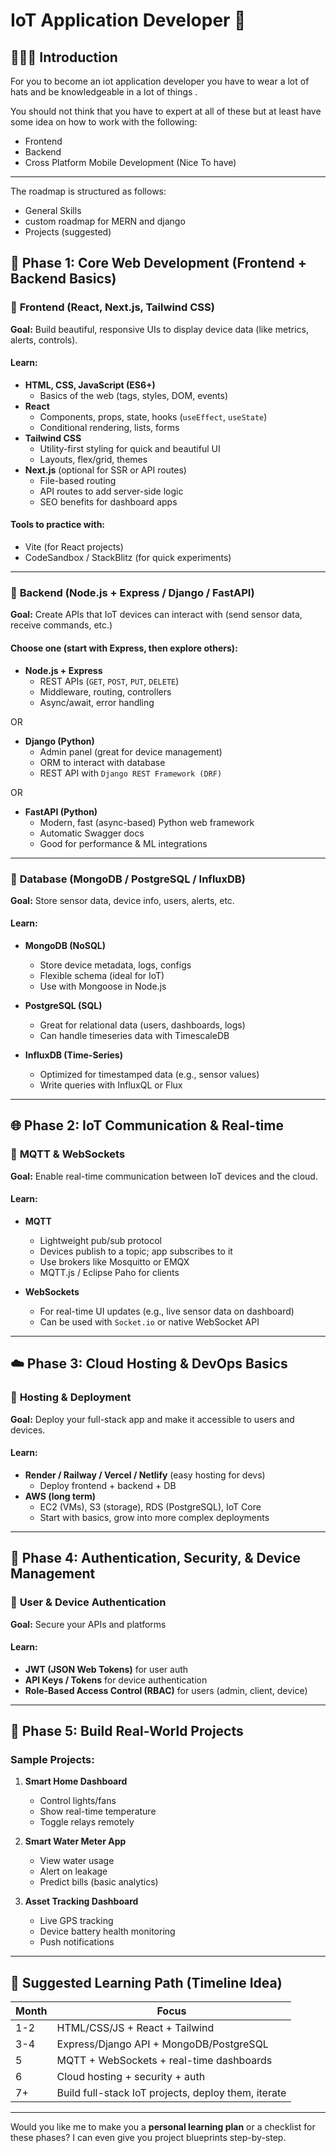 # IoT Application Developer 🛜

## 🤹🏿‍♂️ Introduction
For you to become an iot application developer you have to wear a lot of hats and be knowledgeable in a lot of things .

You should not think that you have to expert at all of these but at least have some idea on how to work with the following:
- Frontend
- Backend
- Cross Platform Mobile Development (Nice To have)

---

The roadmap is structured as follows:
- General Skills
- custom roadmap for MERN and django
- Projects (suggested)


## 🧠 **Phase 1: Core Web Development (Frontend + Backend Basics)**

### 🔹 **Frontend (React, Next.js, Tailwind CSS)**
**Goal:** Build beautiful, responsive UIs to display device data (like metrics, alerts, controls).

#### Learn:
- **HTML, CSS, JavaScript (ES6+)**
  - Basics of the web (tags, styles, DOM, events)
- **React**
  - Components, props, state, hooks (`useEffect`, `useState`)
  - Conditional rendering, lists, forms
- **Tailwind CSS**
  - Utility-first styling for quick and beautiful UI
  - Layouts, flex/grid, themes
- **Next.js** (optional for SSR or API routes)
  - File-based routing
  - API routes to add server-side logic
  - SEO benefits for dashboard apps

#### Tools to practice with:
- Vite (for React projects)
- CodeSandbox / StackBlitz (for quick experiments)

---

### 🔹 **Backend (Node.js + Express / Django / FastAPI)**
**Goal:** Create APIs that IoT devices can interact with (send sensor data, receive commands, etc.)

#### Choose one (start with **Express**, then explore others):
- **Node.js + Express**
  - REST APIs (`GET`, `POST`, `PUT`, `DELETE`)
  - Middleware, routing, controllers
  - Async/await, error handling

OR

- **Django (Python)**
  - Admin panel (great for device management)
  - ORM to interact with database
  - REST API with `Django REST Framework (DRF)`

OR

- **FastAPI (Python)**
  - Modern, fast (async-based) Python web framework
  - Automatic Swagger docs
  - Good for performance & ML integrations

---

### 🔹 **Database (MongoDB / PostgreSQL / InfluxDB)**
**Goal:** Store sensor data, device info, users, alerts, etc.

#### Learn:
- **MongoDB (NoSQL)**
  - Store device metadata, logs, configs
  - Flexible schema (ideal for IoT)
  - Use with Mongoose in Node.js

- **PostgreSQL (SQL)**
  - Great for relational data (users, dashboards, logs)
  - Can handle timeseries data with TimescaleDB

- **InfluxDB (Time-Series)**
  - Optimized for timestamped data (e.g., sensor values)
  - Write queries with InfluxQL or Flux

---

## 🌐 **Phase 2: IoT Communication & Real-time**

### 🔹 **MQTT & WebSockets**
**Goal:** Enable real-time communication between IoT devices and the cloud.

#### Learn:
- **MQTT**
  - Lightweight pub/sub protocol
  - Devices publish to a topic; app subscribes to it
  - Use brokers like Mosquitto or EMQX
  - MQTT.js / Eclipse Paho for clients

- **WebSockets**
  - For real-time UI updates (e.g., live sensor data on dashboard)
  - Can be used with `Socket.io` or native WebSocket API

---

## ☁️ **Phase 3: Cloud Hosting & DevOps Basics**

### 🔹 **Hosting & Deployment**
**Goal:** Deploy your full-stack app and make it accessible to users and devices.

#### Learn:
- **Render / Railway / Vercel / Netlify** (easy hosting for devs)
  - Deploy frontend + backend + DB
- **AWS (long term)**
  - EC2 (VMs), S3 (storage), RDS (PostgreSQL), IoT Core
  - Start with basics, grow into more complex deployments

---

## 🔐 **Phase 4: Authentication, Security, & Device Management**

### 🔹 **User & Device Authentication**
**Goal:** Secure your APIs and platforms

#### Learn:
- **JWT (JSON Web Tokens)** for user auth
- **API Keys / Tokens** for device authentication
- **Role-Based Access Control (RBAC)** for users (admin, client, device)

---

## 🧪 **Phase 5: Build Real-World Projects**

### Sample Projects:
1. **Smart Home Dashboard**
   - Control lights/fans
   - Show real-time temperature
   - Toggle relays remotely

2. **Smart Water Meter App**
   - View water usage
   - Alert on leakage
   - Predict bills (basic analytics)

3. **Asset Tracking Dashboard**
   - Live GPS tracking
   - Device battery health monitoring
   - Push notifications

---

## 🧭 Suggested Learning Path (Timeline Idea)
| Month | Focus |
|-------|-------|
| 1-2 | HTML/CSS/JS + React + Tailwind |
| 3-4 | Express/Django API + MongoDB/PostgreSQL |
| 5 | MQTT + WebSockets + real-time dashboards |
| 6 | Cloud hosting + security + auth |
| 7+ | Build full-stack IoT projects, deploy them, iterate |

---

Would you like me to make you a **personal learning plan** or a checklist for these phases? I can even give you project blueprints step-by-step.